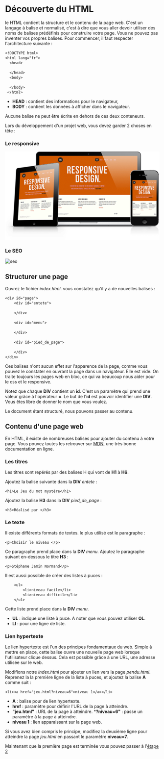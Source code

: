 # Découverte du HTML
le HTML contient la structure et le contenu de la page web. C'est un langage à balise et normalisé, c'est à dire que vous aller devoir utiliser des noms de balises prédéfinis pour construire votre page. Vous ne pouvez pas inventer vos propres balises. Pour commencer, il faut respecter l'architecture suivante :

    <!DOCTYPE html>
    <html lang="fr">
      <head>
      
      </head>
      <body>
      
      </body>
     </html>

* __HEAD__ : contient des informations pour le navigateur,
* __BODY__ : contient les données à afficher dans le navigateur.

Aucune balise ne peut être écrite en dehors de ces deux conteneurs.

Lors du développement d'un projet web, vous devez garder 2 choses en tête :

### Le responsive
![responsive](ressources/responsive.png)

### Le SEO
![seo](https://www.seoh.fr/wp-content/uploads/2018/02/Infographie-466x656.jpg)

## Structurer une page
Ouvrez le fichier _index.html_. vous constatez qu'il y a de nouvelles balises :
    
    <div id="page">
        <div id="entete">

        </div>

        <div id="menu">

        </div>

        <div id="pied_de_page">

        </div>
    </div>
    
Ces balises n'ont aucun effet sur l'apparence de la page, comme vous pouvez le constater en ouvrant la page dans un navigateur. Elle est vide. On traite toujours les pages web en bloc, ce qui va beaucoup nous aider pour le css et le responsive.

Notez que chaque __DIV__ contient un __id__. C'est un paramètre qui prend une valeur grâce à l'opérateur __=__. Le but de l'__id__ est pouvoir identifier une __DIV__. Vous êtes libre de donner le nom que vous voulez. 

Le document étant structuré, nous pouvons passer au contenu.

## Contenu d'une page web
En HTML, il existe de nombreuses balises pour ajouter du contenu à votre page.
Vous pouvez toutes les retrouver sur [MDN](https://developer.mozilla.org/fr/docs/Web/HTML), une très bonne documentation en ligne.

### Les titres
Les titres sont repérés par des balises H qui vont de __H1__ à __H6__.

Ajoutez la balise suivante dans la __DIV__ _entete_ :

    <h1>Le Jeu du mot mystère</h1>

Ajoutez la balise __H3__ dans la __DIV__ _pied_de_page_ :

    <h3>Réalisé par </h3>
    
### Le texte
Il existe différents formats de textes. le plus utilisé est le paragraphe :

    <p>Choisir le niveau </p>
    
Ce paragraphe prend place dans la __DIV__ _menu_. Ajoutez le paragraphe suivant en-dessous le titre __H3__ :

    <p>Stéphane Jamin Normand</p>
    
Il est aussi possible de créer des listes à puces :

        <ul>
            <li>niveau facile</li>
            <li>niveau difficile</li>        
        </ul>
        
Cette liste prend place dans la __DIV__ _menu_. 
* __UL__ : indique une liste à puce. A noter que vous pouvez utiliser __OL__.
* __LI__ : pour une ligne de liste.

### Lien hypertexte
Le lien hypertexte est l'un des principes fondamentaux du web. Simple à mettre en place, cette balise ouvre une nouvelle page web lorsque l'utilisateur clique dessus. Cela est possible grâce à une URL, une adresse utilisée sur le web.

Modifions notre _index.html_ pour ajouter un lien vers la page _pendu.html_. Reprenez la la première ligne de la liste à puces, et ajoutez la balise __A__ comme suit :

    <li><a href="jeu.html?niveau=6">niveau 1</a></li>
    
* __A__ : balise pour de lien hypertexte. 
* __href__ : paramètre pour définir l'URL de la page à atteindre.
* __"jeu.html"__ : URL de la page à atteindre.
*__?niveau=6"__ : passe un paramètre à la page à atteindre.
* __niveau 1__ : lien apparaissant sur la page web.

Si vous avez bien compris le principe, modifiez la deuxième ligne pour atteindre la page _jeu.html_ en passant le paramètre __niveau=7__.

Maintenant que la première page est terminée vous pouvez passer à l'[étape 2](https://github.com/StephaneGRETA/jeux_du_mot_mystere/tree/step-2)
